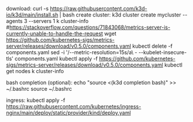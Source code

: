 download:
curl -s https://raw.githubusercontent.com/k3d-io/k3d/main/install.sh | bash
create cluster:
k3d cluster create mycluster --agents 3 --servers 1
k cluster-info
#https://stackoverflow.com/questions/71843068/metrics-server-is-currently-unable-to-handle-the-request
wget https://github.com/kubernetes-sigs/metrics-server/releases/download/v0.5.0/components.yaml
kubectl delete -f components.yaml
sed -i '/--metric-resolution=15s/a\        - --kubelet-insecure-tls' components.yaml
kubectl apply -f https://github.com/kubernetes-sigs/metrics-server/releases/download/v0.5.0/components.yaml
kubectl get nodes
k cluster-info

bash completion (optional):
echo "source <(k3d completion bash)" >> ~/.bashrc
source ~/.bashrc

ingress:
kubectl apply -f https://raw.githubusercontent.com/kubernetes/ingress-nginx/main/deploy/static/provider/kind/deploy.yaml

